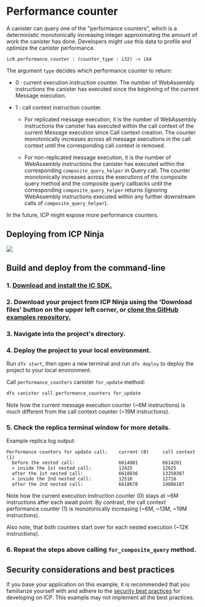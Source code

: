 # Performance counter

A canister can query one of the "performance counters", which is a deterministic monotonically increasing integer approximating the amount of work the canister has done. Developers might use this data to profile and optimize the canister performance.

```Candid
ic0.performance_counter : (counter_type : i32) -> i64
```

The argument `type` decides which performance counter to return:

- 0 : current execution instruction counter.
      The number of WebAssembly instructions the canister has executed
      since the beginning of the current Message execution.

- 1 : call context instruction counter.

  - For replicated message execution, it is the number of WebAssembly instructions
    the canister has executed within the call context of the current Message execution
    since Call context creation. The counter monotonically increases across all message
    executions in the call context until the corresponding call context is removed.

  - For non-replicated message execution, it is the number of WebAssembly instructions
    the canister has executed within the corresponding `composite_query_helper`
    in Query call. The counter monotonically increases across the executions
    of the composite query method and the composite query callbacks
    until the corresponding `composite_query_helper` returns
    (ignoring WebAssembly instructions executed within any further downstream calls
    of `composite_query_helper`).

In the future, ICP might expose more performance counters.

## Deploying from ICP Ninja

[![](https://icp.ninja/assets/open.svg)](https://icp.ninja/editor?g=https://github.com/dfinity/examples/tree/master/rust/performance_counters)

## Build and deploy from the command-line

### 1. [Download and install the IC SDK.](https://internetcomputer.org/docs/building-apps/getting-started/install)

### 2. Download your project from ICP Ninja using the 'Download files' button on the upper left corner, or [clone the GitHub examples repository.](https://github.com/dfinity/examples/)

### 3. Navigate into the project's directory.

### 4. Deploy the project to your local environment.

Run `dfx start`, then open a new terminal and run `dfx deploy` to deploy the project to your local environment. 

Call `performance_counters` canister `for_update` method:

```sh
dfx canister call performance_counters for_update
```

Note how the current message execution counter (~6M instructions) is much different from the call context counter (~19M instructions).

### 5. Check the replica terminal window for more details.

Example replica log output:

```text
Performance counters for update call:    current (0)     call context (1)
  before the nested call:                6614001         6614201        
  > inside the 1st nested call:          12425           12625          
  after the 1st nested call:             6618836         13250387       
  > inside the 2nd nested call:          12516           12716          
  after the 2nd nested call:             6618678         19886107       
```

Note how the current execution instruction counter (0) stays at ~6M instructions after each await point.
By contrast, the call context performance counter (1) is monotonically increasing (~6M, ~13M, ~19M instructions).

Also note, that both counters start over for each nested execution (~12K instructions).

### 6. Repeat the steps above calling `for_composite_query` method.

## Security considerations and best practices

If you base your application on this example, it is recommended that you familiarize yourself with and adhere to the [security best practices](https://internetcomputer.org/docs/building-apps/security/overview) for developing on ICP. This example may not implement all the best practices.

